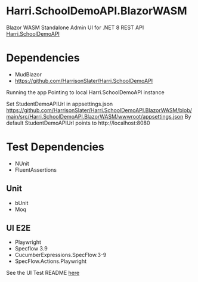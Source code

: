 # Harri.SchoolDemoAPI.BlazorWASM
Blazor WASM Standalone Admin UI for .NET 8 REST API [Harri.SchoolDemoAPI](https://github.com/HarrisonSlater/Harri.SchoolDemoAPI)


# Dependencies
- MudBlazor
- https://github.com/HarrisonSlater/Harri.SchoolDemoAPI

Running the app
Pointing to local Harri.SchoolDemoAPI instance

Set StudentDemoAPIUrl in appsettings.json
https://github.com/HarrisonSlater/Harri.SchoolDemoAPI.BlazorWASM/blob/main/src/Harri.SchoolDemoAPI.BlazorWASM/wwwroot/appsettings.json
 By default StudentDemoAPIUrl points to http://localhost:8080

# Test Dependencies
- NUnit
- FluentAssertions

## Unit
- bUnit
- Moq

## UI E2E
- Playwright
- Specflow 3.9
- CucumberExpressions.SpecFlow.3-9
- SpecFlow.Actions.Playwright

See the UI Test README [here](src/Tests/Harri.SchoolDemoAPI.BlazorWASM.Tests.UI.E2E/README.md)
